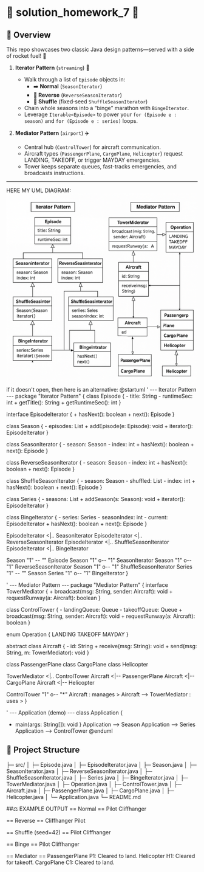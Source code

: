 # 🚀 solution_homework_7 🚀


## 🔭 Overview
This repo showcases two classic Java design patterns—served with a side of rocket fuel! 🎉

1. **Iterator Pattern** (`streaming`) 🚀  
   - Walk through a list of `Episode` objects in:
     - ➡️ **Normal** (`SeasonIterator`)
     - 🔄 **Reverse** (`ReverseSeasonIterator`)
     - 🎲 **Shuffle** (fixed‐seed `ShuffleSeasonIterator`)  
   - Chain whole seasons into a “binge” marathon with `BingeIterator`.  
   - Leverage `Iterable<Episode>` to power your `for (Episode e : season)` and `for (Episode e : series)` loops.

2. **Mediator Pattern** (`airport`) ✈️  
   - Central hub (`ControlTower`) for aircraft communication.  
   - Aircraft types (`PassengerPlane`, `CargoPlane`, `Helicopter`) request LANDING, TAKEOFF, or trigger MAYDAY emergencies.  
   - Tower keeps separate queues, fast-tracks emergencies, and broadcasts instructions.

---
HERE MY UML DIAGRAM:
![UML diagram to Iterator and MEdiator](image/1.png) 
if it doesn't open, then here is an alternative:
@startuml
' --- Iterator Pattern ---
package "Iterator Pattern" {
  class Episode {
    - title: String
    - runtimeSec: int
    + getTitle(): String
    + getRuntimeSec(): int
  }

  interface EpisodeIterator {
    + hasNext(): boolean
    + next(): Episode
  }

  class Season {
    - episodes: List<Episode>
    + addEpisode(e: Episode): void
    + iterator(): EpisodeIterator
  }

  class SeasonIterator {
    - season: Season
    - index: int
    + hasNext(): boolean
    + next(): Episode
  }

  class ReverseSeasonIterator {
    - season: Season
    - index: int
    + hasNext(): boolean
    + next(): Episode
  }

  class ShuffleSeasonIterator {
    - season: Season
    - shuffled: List<Episode>
    - index: int
    + hasNext(): boolean
    + next(): Episode
  }

  class Series {
    - seasons: List<Season>
    + addSeason(s: Season): void
    + iterator(): EpisodeIterator
  }

  class BingeIterator {
    - series: Series
    - seasonIndex: int
    - current: EpisodeIterator
    + hasNext(): boolean
    + next(): Episode
  }

  EpisodeIterator <|.. SeasonIterator
  EpisodeIterator <|.. ReverseSeasonIterator
  EpisodeIterator <|.. ShuffleSeasonIterator
  EpisodeIterator <|.. BingeIterator

  Season "1" *-- "*" Episode
  Season "1" o-- "1" SeasonIterator
  Season "1" o-- "1" ReverseSeasonIterator
  Season "1" o-- "1" ShuffleSeasonIterator
  Series "1" *-- "*" Season
  Series "1" o-- "1" BingeIterator
}

' --- Mediator Pattern ---
package "Mediator Pattern" {
  interface TowerMediator {
    + broadcast(msg: String, sender: Aircraft): void
    + requestRunway(a: Aircraft): boolean
  }

  class ControlTower {
    - landingQueue: Queue<Aircraft>
    - takeoffQueue: Queue<Aircraft>
    + broadcast(msg: String, sender: Aircraft): void
    + requestRunway(a: Aircraft): boolean
  }

  enum Operation {
    LANDING
    TAKEOFF
    MAYDAY
  }

  abstract class Aircraft {
    - id: String
    + receive(msg: String): void
    + send(msg: String, m: TowerMediator): void
  }

  class PassengerPlane
  class CargoPlane
  class Helicopter

  TowerMediator <|.. ControlTower
  Aircraft <|-- PassengerPlane
  Aircraft <|-- CargoPlane
  Aircraft <|-- Helicopter

  ControlTower "1" o-- "*" Aircraft : manages >
  Aircraft --> TowerMediator : uses >
}

' --- Application (demo) ---
class Application {
  + main(args: String[]): void
}
Application --> Season
Application --> Series
Application --> ControlTower
@enduml


## 📂 Project Structure
├─ src/
│ ├─ Episode.java
│ ├─ EpisodeIterator.java
│ ├─ Season.java
│ ├─ SeasonIterator.java
│ ├─ ReverseSeasonIterator.java
│ ├─ ShuffleSeasonIterator.java
│ ├─ Series.java
│ ├─ BingeIterator.java
│ ├─ TowerMediator.java
│ ├─ Operation.java
│ ├─ ControlTower.java
│ ├─ Aircraft.java
│ ├─ PassengerPlane.java
│ ├─ CargoPlane.java
│ ├─ Helicopter.java
│ └─ Application.java
└─ README.md

##⚖️ EXAMPLE OUTPUT
== Normal ==
Pilot
Cliffhanger

== Reverse ==
Cliffhanger
Pilot

== Shuffle (seed=42) ==
Pilot
Cliffhanger

== Binge ==
Pilot
Cliffhanger

== Mediator ==
PassengerPlane P1: Cleared to land.
Helicopter H1: Cleared for takeoff.
CargoPlane C1: Cleared to land.
